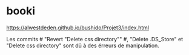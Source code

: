 # booki #

https://alwestdeden.github.io/bushido/Projet3/index.html


Les commits # "Revert "Delete css directory"" #, "Delete .DS_Store" et "Delete css directory" sont dû à des érreurs de manipulation.
